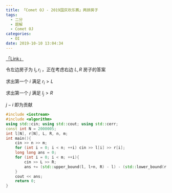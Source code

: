 ```yaml
---
title: 「Comet OJ - 2019国庆欢乐赛」两排房子
tags:
  - 二分
  - 题解
  - Comet OJ
categories:
  - OI
date: 2019-10-10 13:04:34
---
```


[「Link」](https://cometoj.com/contest/68/problem/C)

令左边房子为 $l_i, r_i$ ，正在考虑右边 $L,R$ 房子的答案

求出第一个 $i$ 满足 $r_i > L$

求出第一个 $j$ 满足 $l_j > R$

$j-i$ 即为贡献

<!-- more -->

```cpp
#include <iostream>
#include <algorithm>
using std::cin; using std::cout; using std::cerr;
const int N = 2000005;
int l[N], r[N], L, R, n, m;
int main(){
    cin >> n >> m;
    for (int i = 0; i < n; ++i) cin >> l[i] >> r[i];
    long long ans = 0;
    for (int i = 0; i < m; ++i){
        cin >> L >> R;
        ans += (std::upper_bound(l, l+n, R) - l) - (std::lower_bound(r, r+n, L) - r);
    }
    cout << ans;
    return 0;
}
```
